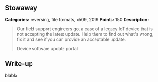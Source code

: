 ## Stowaway

**Categories:** reversing, file formats, x509, 2019
**Points:** 150
**Description:**

>  Our field support engineers got a case of a legacy IoT device that
>  is not accepting the latest update.  Help them to find out what's
>  wrong, fix it and see if you can provide an acceptable update.
>  
>  Device software update portal
>  


## Write-up

blabla

